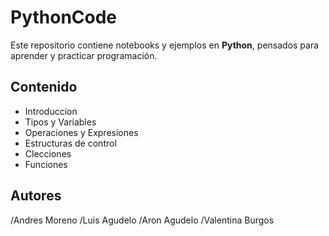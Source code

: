 # PythonCode

Este repositorio contiene notebooks y ejemplos en **Python**, pensados para aprender y practicar programación.

## Contenido

- Introduccion
- Tipos y Variables
- Operaciones y Expresiones
- Estructuras de control
- Clecciones
- Funciones

## Autores

/Andres Moreno
/Luis Agudelo
/Aron Agudelo
/Valentina Burgos 
